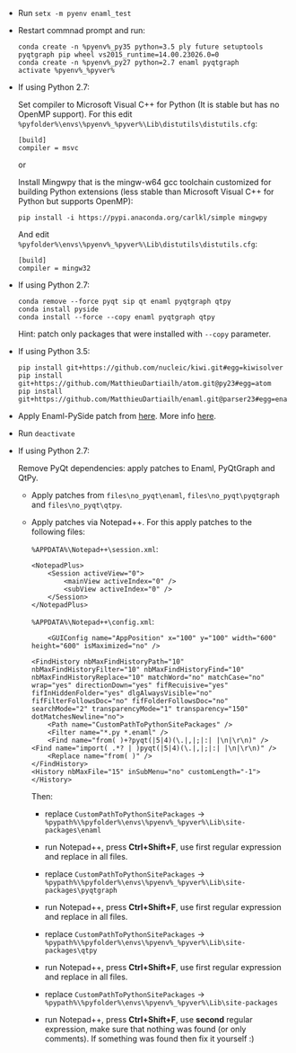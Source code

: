 * Run
  `setx -m pyenv enaml_test`

* Restart commnad prompt and run:
  ```
  conda create -n %pyenv%_py35 python=3.5 ply future setuptools pyqtgraph pip wheel vs2015_runtime=14.00.23026.0=0
  conda create -n %pyenv%_py27 python=2.7 enaml pyqtgraph
  activate %pyenv%_%pyver%
  ```

* If using Python 2.7:

  Set compiler to Microsoft Visual C++ for Python (It is stable but has no OpenMP support). For this edit `%pyfolder%\envs\%pyenv%_%pyver%\Lib\distutils\distutils.cfg`:
  ```
  [build]
  compiler = msvc
  ```
  
  or
  
  Install Mingwpy that is the mingw-w64 gcc toolchain customized for building Python extensions (less stable than Microsoft Visual C++ for Python but supports OpenMP):
  ```
  pip install -i https://pypi.anaconda.org/carlkl/simple mingwpy
  ```
  And edit `%pyfolder%\envs\%pyenv%_%pyver%\Lib\distutils\distutils.cfg`:
  ```
  [build]
  compiler = mingw32
  ```

* If using Python 2.7:
  ```
  conda remove --force pyqt sip qt enaml pyqtgraph qtpy
  conda install pyside
  conda install --force --copy enaml pyqtgraph qtpy
  ```
  Hint: patch only packages that were installed with `--copy` parameter.

* If using Python 3.5:
  ```
  pip install git+https://github.com/nucleic/kiwi.git#egg=kiwisolver
  pip install git+https://github.com/MatthieuDartiailh/atom.git@py23#egg=atom
  pip install git+https://github.com/MatthieuDartiailh/enaml.git@parser23#egg=enaml
  ```

* Apply Enaml-PySide patch from [here](https://github.com/frmdstryr/enaml/commit/c9cebd72ac6152217ac8a0689a882576c240ba31). More info [here](https://github.com/nucleic/enaml/pull/111).

* Run `deactivate`

* If using Python 2.7:

  Remove PyQt dependencies: apply patches to Enaml, PyQtGraph and QtPy.
  
  * Apply patches from `files\no_pyqt\enaml`, `files\no_pyqt\pyqtgraph` and `files\no_pyqt\qtpy`.
  
  * Apply patches via Notepad++. For this apply patches to the following files:
  
    `%APPDATA%\Notepad++\session.xml`:
    ```
    <NotepadPlus>
        <Session activeView="0">
            <mainView activeIndex="0" />
            <subView activeIndex="0" />
        </Session>
    </NotepadPlus>
    ```
    
    `%APPDATA%\Notepad++\config.xml`:
    ```
        <GUIConfig name="AppPosition" x="100" y="100" width="600" height="600" isMaximized="no" />
        
    <FindHistory nbMaxFindHistoryPath="10" nbMaxFindHistoryFilter="10" nbMaxFindHistoryFind="10" nbMaxFindHistoryReplace="10" matchWord="no" matchCase="no" wrap="yes" directionDown="yes" fifRecuisive="yes" fifInHiddenFolder="yes" dlgAlwaysVisible="no" fifFilterFollowsDoc="no" fifFolderFollowsDoc="no" searchMode="2" transparencyMode="1" transparency="150" dotMatchesNewline="no">
        <Path name="CustomPathToPythonSitePackages" />
        <Filter name="*.py *.enaml" />
        <Find name="from( )+?pyqt(|5|4)(\.|,|;|:| |\n|\r\n)" />
	<Find name="import( .*? | )pyqt(|5|4)(\.|,|;|:| |\n|\r\n)" />
        <Replace name="from( )" />
    </FindHistory>
	<History nbMaxFile="15" inSubMenu="no" customLength="-1">
    </History>
    ```
    
    Then:
      * replace `CustomPathToPythonSitePackages` → `%pypath%\%pyfolder%\envs\%pyenv%_%pyver%\Lib\site-packages\enaml`
      
      * run Notepad++, press **Ctrl+Shift+F**, use first regular expression and replace in all files.
      
      * replace `CustomPathToPythonSitePackages` → `%pypath%\%pyfolder%\envs\%pyenv%_%pyver%\Lib\site-packages\pyqtgraph`
      
      * run Notepad++, press **Ctrl+Shift+F**, use first regular expression and replace in all files.      

      * replace `CustomPathToPythonSitePackages` → `%pypath%\%pyfolder%\envs\%pyenv%_%pyver%\Lib\site-packages\qtpy`
      
      * run Notepad++, press **Ctrl+Shift+F**, use first regular expression and replace in all files.
      
      * replace `CustomPathToPythonSitePackages` → `%pypath%\%pyfolder%\envs\%pyenv%_%pyver%\Lib\site-packages`
      
      * run Notepad++, press **Ctrl+Shift+F**, use **second** regular expression, make sure that nothing was found (or only comments). If something was found then fix it yourself :) 
